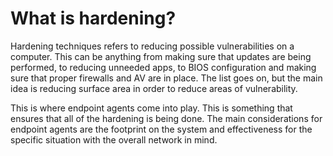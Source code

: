 # What is hardening?

Hardening techniques refers to reducing possible vulnerabilities on a computer. This can be anything from making sure that updates are being performed, to reducing unneeded apps, to BIOS configuration and making sure that proper firewalls and AV are in place. The list goes on, but the main idea is reducing surface area in order to reduce areas of vulnerability.

This is where endpoint agents come into play. This is something that ensures that all of the hardening is being done. The main considerations for endpoint agents are the footprint on the system and effectiveness for the specific situation with the overall network in mind.

